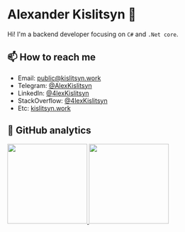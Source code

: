 # Alexander Kislitsyn 👋

Hi! I'm a backend developer focusing on `C#` and `.Net core`.

## 📫 How to reach me
- Email: public@kislitsyn.work
- Telegram: [@AlexKislitsyn](https://t.me/alexkislitsyn) 
- LinkedIn: [@4lexKislitsyn](https://www.linkedin.com/in/4lexkislitsyn/)
- StackOverflow: [@4lexKislitsyn](https://stackoverflow.com/users/10281073/4lexkislitsyn)
- Etc: [kislitsyn.work](https://kislitsyn.work)

## 💬 GitHub analytics

<p align="left">
<a href="https://github.com/4lexKislitsyn">
  <img height="180em" src="https://github-readme-stats-eight-theta.vercel.app/api?username=4lexKislitsyn&hide_border=true&show_icons=true&theme=graywhite&include_all_commits=true&count_private=true"/>
  <img height="180em" src="https://github-readme-stats-eight-theta.vercel.app/api/top-langs/?username=4lexKislitsyn&hide_border=true&layout=compact&langs_count=8&theme=graywhite"/>
</a>
</p>
